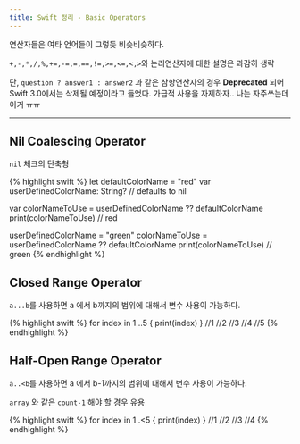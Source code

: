 ```yaml
---
title: Swift 정리 - Basic Operators
--- 
```


연산자들은 여타 언어들이 그렇듯 비슷비슷하다.

`+,-,*,/,%,+=,-=,=,==,!=,>=,<=,<,>`와 논리연산자에 대한 설명은 과감히 생략

단, `question ? answer1 : answer2` 과 같은 삼항연산자의 경우 **Deprecated** 되어 Swift 3.0에서는 삭제될 예정이라고 들었다. 가급적 사용을 자제하자.. 나는 자주쓰는데 이거 ㅠㅠ

---

## Nil Coalescing Operator

`nil` 체크의 단축형


{% highlight swift %}
let defaultColorName = "red"
var userDefinedColorName: String?   // defaults to nil

var colorNameToUse = userDefinedColorName ?? defaultColorName
print(colorNameToUse) // red

userDefinedColorName = "green"
colorNameToUse = userDefinedColorName ?? defaultColorName
print(colorNameToUse) // green
{% endhighlight %}

## Closed Range Operator

`a...b`를 사용하면 a 에서 b까지의 범위에 대해서 변수 사용이 가능하다.

{% highlight swift %}
for index in 1...5 {
    print(index)
}
//1
//2
//3
//4
//5
{% endhighlight %}

## Half-Open Range Operator

`a..<b`를 사용하면 a 에서 b-1까지의 범위에 대해서 변수 사용이 가능하다.

`array` 와 같은 `count-1` 해야 할 경우 유용

{% highlight swift %}
for index in 1..<5 {
    print(index)
}
//1
//2
//3
//4
{% endhighlight %}

